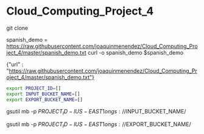 # Cloud_Computing_Project_4
git clone 

spanish_demo = https://raw.githubusercontent.com/joaquinmenendez/Cloud_Computing_Project_4/master/spanish_demo.txt
curl -o spanish_demo $spanish_demo


{"url" : "https://raw.githubusercontent.com/joaquinmenendez/Cloud_Computing_Project_4/master/spanish_demo.txt"}

```bash
export PROJECT_ID=[]
export INPUT_BUCKET_NAME=[]
export EXPORT_BUCKET_NAME=[]
```

gsutil mb -p $PROJECT_ID -l US-EAST1 on gs://$INPUT_BUCKET_NAME/

gsutil mb -p $PROJECT_ID -l US-EAST1 on gs://$EXPORT_BUCKET_NAME/

